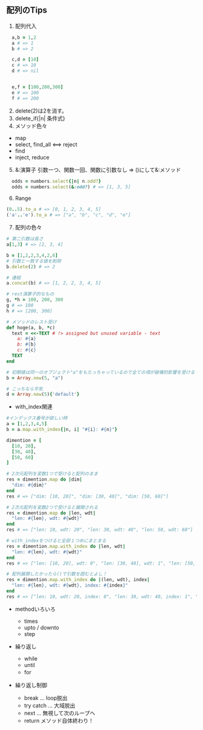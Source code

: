 ## 配列のTips
1. 配列代入
```rb
  a,b = 1,2
  a # => 1
  b # => 2

  c,d = [10]
  c # => 10
  d # => nil


  e,f = [100,200,300]
  e # => 100
  f # => 200
```

2. delete(2)は2を消す。
3. delete_if{|n| 条件式}
4. メソッド色々
- map
- select, find_all <==> reject
- find
- inject, reduce
5. &:演算子
引数一つ、関数一回、関数に引数なし => ()にして&:メソッド
```rb
  odds = numbers.select{|n| n.odd?}
  odds = numbers.select(&:odd?) # => [1, 3, 5]
```

6. Range
```rb
(0..5).to_a # => [0, 1, 2, 3, 4, 5]
('a'..'e').to_a # => ["a", "b", "c", "d", "e"]
```

7. 配列の色々
```rb
# 第二引数は長さ
a[1,3] # => [2, 3, 4]

b = [1,2,2,3,4,2,6]
# 引数と一致する値を削除
b.delete(2) # => 2

# 連結
a.concat(b) # => [1, 2, 2, 3, 4, 5]

# rest演算子的なもの
g, *h = 100, 200, 300
g # => 100
h # => [200, 300]

# メソッドのレスト受け
def hoge(a, b, *c)
  text = <<-TEXT # !> assigned but unused variable - text
    a: #{a}
    b: #{b}
    c: #{c}
  TEXT
end

# 初期値は同一のオブジェクト"a"をもたっちゃっているので全ての項が破壊的影響を受ける
b = Array.new(5, "a")

# こっちなら平気
d = Array.new(5){'default'}
```

- with_index関連
```rb
#インデックス番号が欲しい時
a = [1,2,3,4,5]
b = a.map.with_index{|n, i| "#{i}: #{n}"}

dimention = [
  [10, 20],
  [30, 40],
  [50, 60]
]

# 2次元配列を変数1つで受けると配列のまま
res = dimention.map do |dim|
  "dim: #{dim}"
end
res # => ["dim: [10, 20]", "dim: [30, 40]", "dim: [50, 60]"]

# 2次元配列を変数2つで受けると展開される
res = dimention.map do |len, wdt|
  "len: #{len}, wdt: #{wdt}"
end
res # => ["len: 10, wdt: 20", "len: 30, wdt: 40", "len: 50, wdt: 60"]

# with_indexをつけると全部１つめにまとまる
res = dimention.map.with_index do |len, wdt|
  "len: #{len}, wdt: #{wdt}"
end
res # => ["len: [10, 20], wdt: 0", "len: [30, 40], wdt: 1", "len: [50, 60], wdt: 2"]

# 配列展開したかったら()で引数を囲むとよし！
res = dimention.map.with_index do |(len, wdt), index|
  "len: #{len}, wdt: #{wdt}, index: #{index}"
end
res # => ["len: 10, wdt: 20, index: 0", "len: 30, wdt: 40, index: 1", "len: 50, wdt: 60, index: 2"]
```

- methodいろいろ
  - times
  - upto / downto
  - step

- 繰り返し
  - while
  - until
  - for
　
- 繰り返し制御
  - break ... loop脱出
  - try catch ... 大域脱出
  - next ... 無視して次のループへ
  - return メソッド自体終わり！